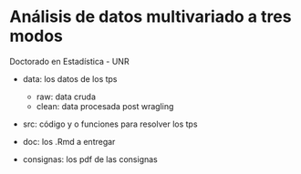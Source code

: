 # Análisis de datos multivariado a tres modos
Doctorado en Estadística - UNR 

- data: los datos de los tps
  - raw: data cruda
  - clean: data procesada post wragling

- src: código y o funciones para resolver los tps

- doc: los .Rmd a entregar 

- consignas: los pdf de las consignas

